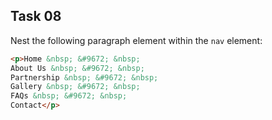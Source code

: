 ## Task 08
Nest the following paragraph element within the `nav` element: 
```html
<p>Home &nbsp; &#9672; &nbsp;
About Us &nbsp; &#9672; &nbsp; 
Partnership &nbsp; &#9672; &nbsp;
Gallery &nbsp; &#9672; &nbsp; 
FAQs &nbsp; &#9672; &nbsp; 
Contact</p>
```